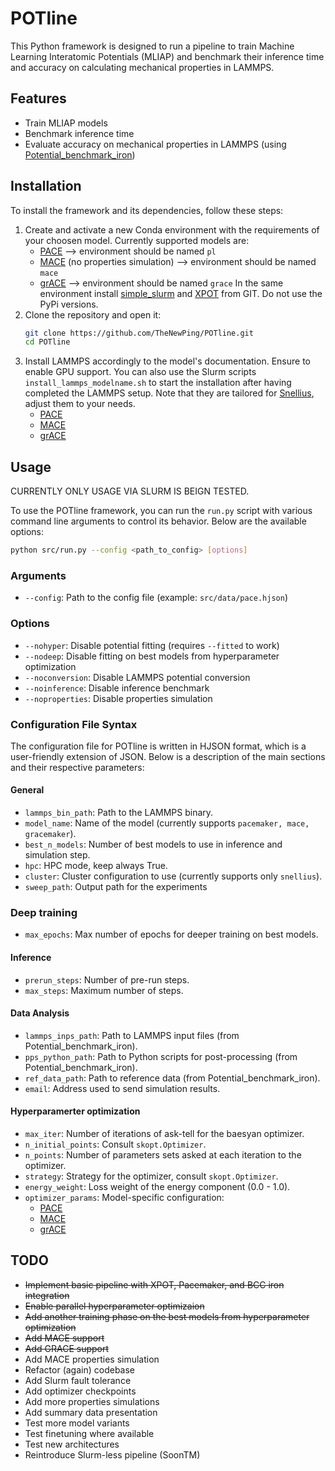 # POTline

This Python framework is designed to run a pipeline to train Machine Learning Interatomic Potentials (MLIAP) and benchmark their inference time and accuracy on calculating mechanical properties in LAMMPS.

## Features

- Train MLIAP models
- Benchmark inference time
- Evaluate accuracy on mechanical properties in LAMMPS (using [Potential_benchmark_iron](https://github.com/leiapple/Potential_benchmark_iron))

## Installation

To install the framework and its dependencies, follow these steps:

1. Create and activate a new Conda environment with the requirements of your choosen model. Currently supported models are:
    - [PACE](https://github.com/ICAMS/python-ace?tab=readme-ov-file) --> environment should be named `pl`
    - [MACE](https://github.com/ACEsuit/mace) (no properties simulation) --> environment should be named `mace`
    - [grACE](https://github.com/ICAMS/grace-tensorpotential) --> environment should be named `grace`
In the same environment install [simple_slurm](https://github.com/amq92/simple_slurm) and [XPOT](https://github.com/dft-dutoit/XPOT) from GIT. Do not use the PyPi versions.
2. Clone the repository and open it:
    ```bash
    git clone https://github.com/TheNewPing/POTline.git
    cd POTline
    ```
3. Install LAMMPS accordingly to the model's documentation. Ensure to enable GPU support.
You can also use the Slurm scripts `install_lammps_modelname.sh` to start the installation after having completed the LAMMPS setup. Note that they are tailored for [Snellius](https://servicedesk.surf.nl/wiki/display/WIKI/Snellius), adjust them to your needs.
    - [PACE](https://pacemaker.readthedocs.io/en/latest/pacemaker/quickstart/#lammps)
    - [MACE](https://mace-docs.readthedocs.io/en/latest/guide/lammps.html)
    - [grACE](https://gracemaker.readthedocs.io/en/latest/gracemaker/install/#lammps-with-grace)

## Usage
CURRENTLY ONLY USAGE VIA SLURM IS BEIGN TESTED.

To use the POTline framework, you can run the `run.py` script with various command line arguments to control its behavior. Below are the available options:

```bash
python src/run.py --config <path_to_config> [options]
```

### Arguments

- `--config`: Path to the config file (example: `src/data/pace.hjson`)

### Options

- `--nohyper`: Disable potential fitting (requires `--fitted` to work)
- `--nodeep`: Disable fitting on best models from hyperparameter optimization
- `--noconversion`: Disable LAMMPS potential conversion
- `--noinference`: Disable inference benchmark
- `--noproperties`: Disable properties simulation

### Configuration File Syntax

The configuration file for POTline is written in HJSON format, which is a user-friendly extension of JSON. Below is a description of the main sections and their respective parameters:

#### General
- `lammps_bin_path`: Path to the LAMMPS binary.
- `model_name`: Name of the model (currently supports `pacemaker, mace, gracemaker`).
- `best_n_models`: Number of best models to use in inference and simulation step.
- `hpc`: HPC mode, keep always True.
- `cluster`: Cluster configuration to use (currently supports only `snellius`).
- `sweep_path`: Output path for the experiments

### Deep training
- `max_epochs`: Max number of epochs for deeper training on best models.

#### Inference
- `prerun_steps`: Number of pre-run steps.
- `max_steps`: Maximum number of steps.

#### Data Analysis
- `lammps_inps_path`: Path to LAMMPS input files (from Potential_benchmark_iron).
- `pps_python_path`: Path to Python scripts for post-processing (from Potential_benchmark_iron).
- `ref_data_path`: Path to reference data (from Potential_benchmark_iron).
- `email`: Address used to send simulation results.

#### Hyperparamerter optimization
- `max_iter`: Number of iterations of ask-tell for the baesyan optimizer.
- `n_initial_points`: Consult `skopt.Optimizer`.
- `n_points`: Number of parameters sets asked at each iteration to the optimizer.
- `strategy`: Strategy for the optimizer, consult `skopt.Optimizer`.
- `energy_weight`: Loss weight of the energy component (0.0 - 1.0).
- `optimizer_params`: Model-specific configuration:
    - [PACE](https://pacemaker.readthedocs.io/en/latest/pacemaker/inputfile/)
    - [MACE](https://mace-docs.readthedocs.io/en/latest/guide/training.html)
    - [grACE](https://gracemaker.readthedocs.io/en/latest/gracemaker/inputfile/)

## TODO

- ~~Implement basic pipeline with XPOT, Pacemaker, and BCC iron integration~~
- ~~Enable parallel hyperparameter optimizaion~~
- ~~Add another training phase on the best models from hyperparameter optimization~~
- ~~Add MACE support~~
- ~~Add GRACE support~~
- Add MACE properties simulation
- Refactor (again) codebase
- Add Slurm fault tolerance
- Add optimizer checkpoints
- Add more properties simulations
- Add summary data presentation
- Test more model variants
- Test finetuning where available
- Test new architectures
- Reintroduce Slurm-less pipeline (SoonTM)
